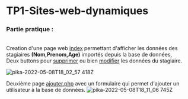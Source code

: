 # TP1-Sites-web-dynamiques
<h3>Partie pratique :</h3><br>
Creation d'une page web <a href="index.php">index</a> permettant d'afficher les données des stagiaires <b>(Nom,Prenom,Age)</b> importés depuis la base de données,<br>
Deux buttons pour <a href="supprimer.php">supprimer</a> ou bien <a href="modifier.php">modifier</a> les données du stagiaire.

![pika-2022-05-08T18_02_57 418Z](https://user-images.githubusercontent.com/92400545/167309285-3fa4d778-0d3d-4091-8aa4-236d670ed201.png)

Deuxième page <a href="ajouter.php">ajouter.php</a> avec un formulaire qui permet d'ajouter un utilisateur à la base de données.
![pika-2022-05-08T18_11_06 745Z](https://user-images.githubusercontent.com/92400545/167309702-4e3aab1f-90de-4cf8-8335-8f68d32f14f5.png)

